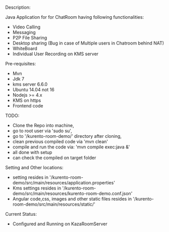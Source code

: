 Description: 

Java Application for for ChatRoom having following functionalities:

- Video Calling
- Messaging
- P2P File Sharing
- Desktop sharing (Bug in case of Multiple users in Chatroom behind NAT)
- WhiteBoard
- Individual User Recording on KMS server

Pre-requisites:

- Mvn
- Jdk 7
- kms server 6.6.0
- Ubuntu 14.04 not 16
- Nodejs >= 4.x
- KMS on https 
- Frontend code 

TODO:

- Clone the Repo into machine,
- go to root user via 'sudo su',
- go to '/kurento-room-demo/' directory after cloning,
- clean previous compiled code via 'mvn clean'
- compile and run the code via: 'mvn compile exec:java &'
- all done with setup
- can check the compiled on target folder

Setting and Other locations: 

- setting resides in '/kurento-room-demo/src/main/resources/application.properties'
- Kms settings resides in '/kurento-room-demo/src/main/resources/kurento-room-demo.conf.json'
- Angular code,css, images and other static files resides in '/kurento-room-demo/src/main/resources/static/'


Current Status:

- Configured and Running on KazaRoomServer